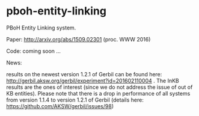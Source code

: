 # pboh-entity-linking

PBoH Entity Linking system.

Paper: http://arxiv.org/abs/1509.02301 (proc. WWW 2016)

Code: coming soon ...

News: 

results on the newest version 1.2.1 of Gerbil can be found here: http://gerbil.aksw.org/gerbil/experiment?id=201602110004 . The InKB results are the ones of interest (since we do not address the issue of out of KB entities). Please note that there is a drop in performance of all systems from version 1.1.4 to version 1.2.1 of Gerbil (details here: https://github.com/AKSW/gerbil/issues/98)
